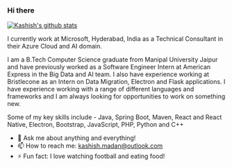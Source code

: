 ### Hi there
[![Kashish's github stats](https://github-readme-stats.vercel.app/api?username=kashishmadan&show_icons=true&theme=radical)]()

I currently work at Microsoft, Hyderabad, India as a Technical Consultant in their Azure Cloud and AI domain.

I am a B.Tech Computer Science graduate from Manipal University Jaipur and have previously worked as a Software Engineer Intern at American Express in the Big Data and AI team. I also have experience working at Bristlecone as an Intern on Data Migration, Electron and Flask applications. I have experience working with a range of different languages and frameworks and I am always looking for opportunities to work on something new.

Some of my key skills include - Java, Spring Boot, Maven, React and React Native, Electron, Bootstrap, JavaScript, PHP, Python and C++

- 💬 Ask me about anything and everything! 
- 📫 How to reach me: kashish.madan@outlook.com
- ⚡ Fun fact: I love watching football and eating food! 
